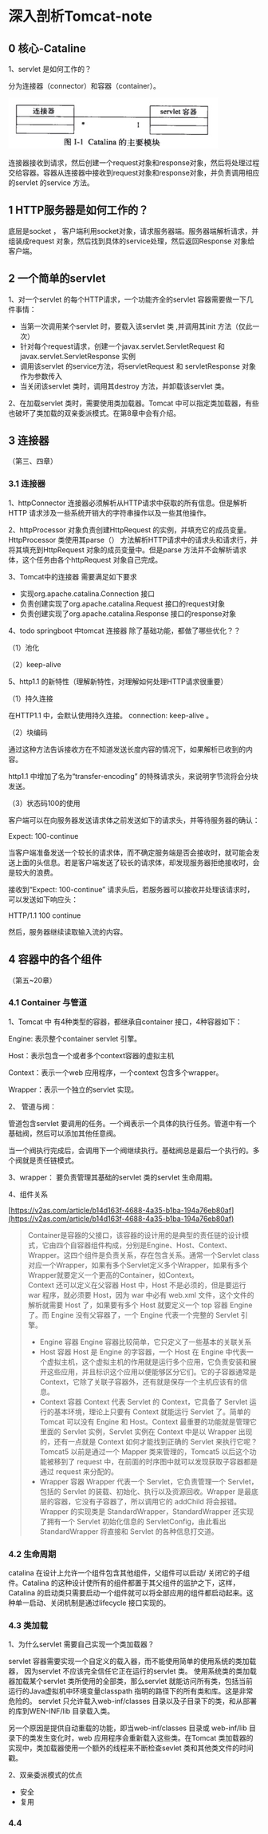 # 深入剖析Tomcat-note

## 0 核心-Cataline

1、servlet 是如何工作的？

分为连接器（connector）和容器（container）。

![](../.gitbook/assets/image%20%28125%29.png)

连接器接收到请求，然后创建一个request对象和response对象，然后将处理过程交给容器。容器从连接器中接收到request对象和response对象，并负责调用相应的servlet 的service 方法。

## 1 HTTP服务器是如何工作的？

底层是socket ， 客户端利用socket对象，请求服务器端。服务器端解析请求，并组装成request 对象，然后找到具体的service处理，然后返回Response 对象给客户端。

## 2 一个简单的servlet

1、对一个servlet 的每个HTTP请求，一个功能齐全的servlet 容器需要做一下几件事情：

* 当第一次调用某个servlet 时，要载入该servlet 类 ,并调用其init 方法（仅此一次）
* 针对每个request请求，创建一个javax.servlet.ServletRequest 和 javax.servlet.ServletResponse 实例
* 调用该servlet 的service方法，将servletRequest 和 servletResponse 对象作为参数传入
* 当关闭该servlet 类时，调用其destroy 方法，并卸载该servlet 类。

2、在加载servlet 类时，需要使用类加载器。Tomcat 中可以指定类加载器，有些也破坏了类加载的双亲委派模式。在第8章中会有介绍。



## 3 连接器

（第三、四章）

### 3.1 连接器

1、httpConnector 连接器必须解析从HTTP请求中获取的所有信息。但是解析HTTP 请求涉及一些系统开销大的字符串操作以及一些其他操作。

2、httpProcessor 对象负责创建HttpRequest 的实例，并填充它的成员变量。HttpProcessor 类使用其parse（） 方法解析HTTP请求中的请求头和请求行，并将其填充到HttpRequest 对象的成员变量中。但是parse 方法并不会解析请求体，这个任务由各个httpRequest 对象自己完成。

3、Tomcat中的连接器 需要满足如下要求

* 实现org.apache.catalina.Connection 接口
* 负责创建实现了org.apache.catalina.Request 接口的request对象
* 负责创建实现了org.apache.catalina.Response 接口的response对象



4、todo springboot 中tomcat 连接器 除了基础功能，都做了哪些优化？？

（1）池化

（2）keep-alive 

5、http1.1 的新特性（理解新特性，对理解如何处理HTTP请求很重要）

（1）持久连接

在HTTP1.1 中，会默认使用持久连接。 connection: keep-alive 。

（2）块编码

通过这种方法告诉接收方在不知道发送长度内容的情况下，如果解析已收到的内容。

http1.1 中增加了名为“transfer-encoding” 的特殊请求头，来说明字节流将会分块发送。

（3）状态码100的使用

客户端可以在向服务器发送请求体之前发送如下的请求头，并等待服务器的确认：

Expect: 100-continue

当客户端准备发送一个较长的请求体，而不确定服务端是否会接收时，就可能会发送上面的头信息。若是客户端发送了较长的请求体，却发现服务器拒绝接收时，会是较大的浪费。

接收到“Expect: 100-continue” 请求头后，若服务器可以接收并处理该请求时，可以发送如下响应头：

HTTP/1.1 100 continue

然后，服务器继续读取输入流的内容。



## 

## 4 容器中的各个组件

（第五~20章）

### 4.1 Container 与管道

1、Tomcat 中 有4种类型的容器，都继承自container 接口，4种容器如下：

Engine: 表示整个container servlet 引擎。

Host：表示包含一个或者多个context容器的虚拟主机

Context：表示一个web 应用程序，一个context 包含多个wrapper。

 Wrapper：表示一个独立的servlet 实现。

2、 管道与阀：

管道包含servlet 要调用的任务。一个阀表示一个具体的执行任务。管道中有一个基础阀，然后可以添加其他任意阀。

当一个阀执行完成后，会调用下一个阀继续执行。基础阀总是最后一个执行的。多个阀就是责任链模式。

3、wrapper： 要负责管理其基础的servlet 类的servlet 生命周期。

4、组件关系

[https://v2as.com/article/b14d163f-4688-4a35-b1ba-194a76eb80af](https://v2as.com/article/b14d163f-4688-4a35-b1ba-194a76eb80af)

> Container是容器的父接口，该容器的设计用的是典型的责任链的设计模式，它由四个自容器组件构成，分别是Engine、Host、Context、Wrapper。这四个组件是负责关系，存在包含关系。通常一个Servlet class对应一个Wrapper，如果有多个Servlet定义多个Wrapper，如果有多个Wrapper就要定义一个更高的Container，如Context。   
> Context 还可以定义在父容器 Host 中，Host 不是必须的，但是要运行 war 程序，就必须要 Host，因为 war 中必有 web.xml 文件，这个文件的解析就需要 Host 了，如果要有多个 Host 就要定义一个 top 容器 Engine 了。而 Engine 没有父容器了，一个 Engine 代表一个完整的 Servlet 引擎。
>
> * Engine 容器  Engine 容器比较简单，它只定义了一些基本的关联关系
> * Host 容器  Host 是 Engine 的字容器，一个 Host 在 Engine 中代表一个虚拟主机，这个虚拟主机的作用就是运行多个应用，它负责安装和展开这些应用，并且标识这个应用以便能够区分它们。它的子容器通常是 Context，它除了关联子容器外，还有就是保存一个主机应该有的信息。
> * Context 容器  Context 代表 Servlet 的 Context，它具备了 Servlet 运行的基本环境，理论上只要有 Context 就能运行 Servlet 了。简单的 Tomcat 可以没有 Engine 和 Host。Context 最重要的功能就是管理它里面的 Servlet 实例，Servlet 实例在 Context 中是以 Wrapper 出现的，还有一点就是 Context 如何才能找到正确的 Servlet 来执行它呢？ Tomcat5 以前是通过一个 Mapper 类来管理的，Tomcat5 以后这个功能被移到了 request 中，在前面的时序图中就可以发现获取子容器都是通过 request 来分配的。
> * Wrapper 容器  Wrapper 代表一个 Servlet，它负责管理一个 Servlet，包括的 Servlet 的装载、初始化、执行以及资源回收。Wrapper 是最底层的容器，它没有子容器了，所以调用它的 addChild 将会报错。  Wrapper 的实现类是 StandardWrapper，StandardWrapper 还实现了拥有一个 Servlet 初始化信息的 ServletConfig，由此看出 StandardWrapper 将直接和 Servlet 的各种信息打交道。

### 4.2 生命周期

catalina 在设计上允许一个组件包含其他组件，父组件可以启动/ 关闭它的子组件。Catalina 的这种设计使所有的组件都置于其父组件的监护之下，这样，Catalina 的启动类只需要启动一个组件就可以将全部应用的组件都启动起来。这种单一启动、关闭机制是通过lifecycle 接口实现的。

### 4.3 类加载

1、为什么servlet 需要自己实现一个类加载器？

servlet 容器需要实现一个自定义的载入器，而不能使用简单的使用系统的类加载器， 因为servlet 不应该完全信任它正在运行的servlet 类。  使用系统类的类加载器加载某个servlet 类所使用的全部类，那么servlet 就能访问所有类，包括当前运行的Java虚拟机中环境变量classpath 指明的路径下的所有类和库。这是非常危险的。 servlet 只允许载入web-inf/classes 目录以及子目录下的类，和从部署的库到WEN-INF/lib 目录载入类。

另一个原因是提供自动重载的功能，即当web-inf/classes 目录或 web-inf/lib 目录下的类发生变化时，web 应用程序会重新载入这些类。在Tomcat 类加载器的实现中，类加载器使用一个额外的线程来不断检查sevlet 类和其他类文件的时间戳。

2、双亲委派模式的优点

* 安全
* 复用



### 4.4 

